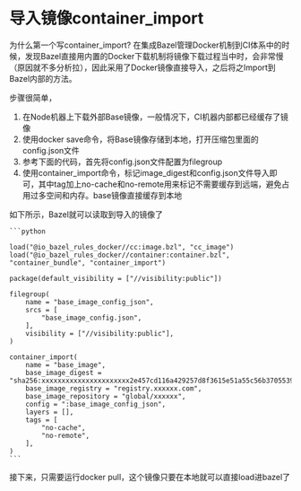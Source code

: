 # 导入镜像container\_import

为什么第一个写container\_import? 在集成Bazel管理Docker机制到CI体系中的时候，发现Bazel直接用内置的Docker下载机制将镜像下载过程当中时，会非常慢（原因就不多分析拉），因此采用了Docker镜像直接导入，之后将之Import到Bazel内部的方法。

步骤很简单，

1. 在Node机器上下载外部Base镜像，一般情况下，CI机器内部都已经缓存了镜像
2. 使用docker save命令，将Base镜像存储到本地，打开压缩包里面的config.json文件
3. 参考下面的代码，首先将config.json文件配置为filegroup
4. 使用container\_import命令，标记image\_digest和config.json文件导入即可，其中tag加上no-cache和no-remote用来标记不需要缓存到远端，避免占用过多空间和内存。base镜像直接缓存到本地

如下所示，Bazel就可以读取到导入的镜像了



````
```python

load("@io_bazel_rules_docker//cc:image.bzl", "cc_image")
load("@io_bazel_rules_docker//container:container.bzl", "container_bundle", "container_import")

package(default_visibility = ["//visibility:public"])

filegroup(
    name = "base_image_config_json",
    srcs = [
        "base_image_config.json",
    ],
    visibility = ["//visibility:public"],
)

container_import(
    name = "base_image",
    base_image_digest = "sha256:xxxxxxxxxxxxxxxxxxxxxx2e457cd116a429257d8f3615e51a55c56b3705539568d58c",
    base_image_registry = "registry.xxxxxx.com",
    base_image_repository = "global/xxxxxx",
    config = ":base_image_config_json",
    layers = [],
    tags = [
        "no-cache",
        "no-remote",
    ],
)
```
````



接下来，只需要运行docker pull，这个镜像只要在本地就可以直接load进bazel了


